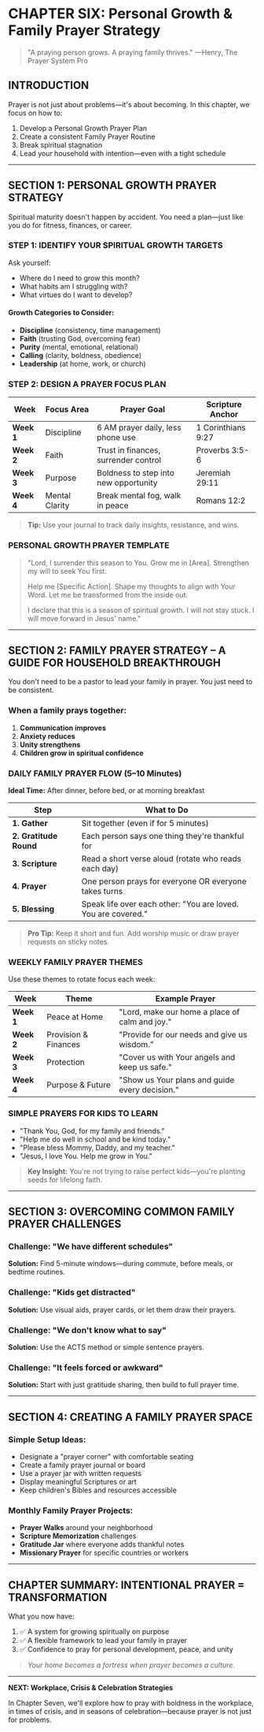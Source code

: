 # CHAPTER SIX: Personal Growth & Family Prayer Strategy

> "A praying person grows. A praying family thrives."
> —Henry, The Prayer System Pro

## INTRODUCTION

Prayer is not just about problems—it's about becoming. In this chapter, we focus on how to:

1. Develop a Personal Growth Prayer Plan
2. Create a consistent Family Prayer Routine
3. Break spiritual stagnation
4. Lead your household with intention—even with a tight schedule

---

## SECTION 1: PERSONAL GROWTH PRAYER STRATEGY

Spiritual maturity doesn't happen by accident. You need a plan—just like you do for fitness, finances, or career.

### STEP 1: IDENTIFY YOUR SPIRITUAL GROWTH TARGETS

Ask yourself:

- Where do I need to grow this month?
- What habits am I struggling with?
- What virtues do I want to develop?

#### Growth Categories to Consider:

- **Discipline** (consistency, time management)
- **Faith** (trusting God, overcoming fear)
- **Purity** (mental, emotional, relational)
- **Calling** (clarity, boldness, obedience)
- **Leadership** (at home, work, or church)

### STEP 2: DESIGN A PRAYER FOCUS PLAN

| Week | Focus Area | Prayer Goal | Scripture Anchor |
|------|------------|-------------|------------------|
| **Week 1** | Discipline | 6 AM prayer daily, less phone use | 1 Corinthians 9:27 |
| **Week 2** | Faith | Trust in finances, surrender control | Proverbs 3:5-6 |
| **Week 3** | Purpose | Boldness to step into new opportunity | Jeremiah 29:11 |
| **Week 4** | Mental Clarity | Break mental fog, walk in peace | Romans 12:2 |

> **Tip:** Use your journal to track daily insights, resistance, and wins.

### PERSONAL GROWTH PRAYER TEMPLATE

> "Lord, I surrender this season to You. Grow me in [Area]. Strengthen my will to seek You first.
>
> Help me [Specific Action]. Shape my thoughts to align with Your Word. Let me be transformed from the inside out.
>
> I declare that this is a season of spiritual growth. I will not stay stuck. I will move forward in Jesus' name."

---

## SECTION 2: FAMILY PRAYER STRATEGY – A GUIDE FOR HOUSEHOLD BREAKTHROUGH

You don't need to be a pastor to lead your family in prayer. You just need to be consistent.

### When a family prays together:

1. **Communication improves**
2. **Anxiety reduces**
3. **Unity strengthens**
4. **Children grow in spiritual confidence**

### DAILY FAMILY PRAYER FLOW (5–10 Minutes)

**Ideal Time:** After dinner, before bed, or at morning breakfast

| Step | What to Do |
|------|------------|
| **1. Gather** | Sit together (even if for 5 minutes) |
| **2. Gratitude Round** | Each person says one thing they're thankful for |
| **3. Scripture** | Read a short verse aloud (rotate who reads each day) |
| **4. Prayer** | One person prays for everyone OR everyone takes turns |
| **5. Blessing** | Speak life over each other: "You are loved. You are covered." |

> **Pro Tip:** Keep it short and fun. Add worship music or draw prayer requests on sticky notes.

### WEEKLY FAMILY PRAYER THEMES

Use these themes to rotate focus each week:

| Week | Theme | Example Prayer |
|------|-------|----------------|
| **Week 1** | Peace at Home | "Lord, make our home a place of calm and joy." |
| **Week 2** | Provision & Finances | "Provide for our needs and give us wisdom." |
| **Week 3** | Protection | "Cover us with Your angels and keep us safe." |
| **Week 4** | Purpose & Future | "Show us Your plans and guide every decision." |

### SIMPLE PRAYERS FOR KIDS TO LEARN

- "Thank You, God, for my family and friends."
- "Help me do well in school and be kind today."
- "Please bless Mommy, Daddy, and my teacher."
- "Jesus, I love You. Help me grow in You."

> **Key Insight:** You're not trying to raise perfect kids—you're planting seeds for lifelong faith.

---

## SECTION 3: OVERCOMING COMMON FAMILY PRAYER CHALLENGES

### Challenge: "We have different schedules"
**Solution:** Find 5-minute windows—during commute, before meals, or bedtime routines.

### Challenge: "Kids get distracted"
**Solution:** Use visual aids, prayer cards, or let them draw their prayers.

### Challenge: "We don't know what to say"
**Solution:** Use the ACTS method or simple sentence prayers.

### Challenge: "It feels forced or awkward"
**Solution:** Start with just gratitude sharing, then build to full prayer time.

---

## SECTION 4: CREATING A FAMILY PRAYER SPACE

### Simple Setup Ideas:

- Designate a "prayer corner" with comfortable seating
- Create a family prayer journal or board
- Use a prayer jar with written requests
- Display meaningful Scriptures or art
- Keep children's Bibles and resources accessible

### Monthly Family Prayer Projects:

- **Prayer Walks** around your neighborhood
- **Scripture Memorization** challenges
- **Gratitude Jar** where everyone adds thankful notes
- **Missionary Prayer** for specific countries or workers

---

## CHAPTER SUMMARY: INTENTIONAL PRAYER = TRANSFORMATION

What you now have:

1. ✅ A system for growing spiritually on purpose
2. ✅ A flexible framework to lead your family in prayer
3. ✅ Confidence to pray for personal development, peace, and unity

> *Your home becomes a fortress when prayer becomes a culture.*

---

**NEXT: Workplace, Crisis & Celebration Strategies**

In Chapter Seven, we'll explore how to pray with boldness in the workplace, in times of crisis, and in seasons of celebration—because prayer is not just for problems.
